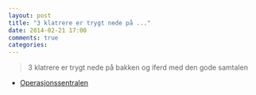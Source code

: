 ```yaml
---
layout: post
title: "3 klatrere er trygt nede på ..."
date: 2014-02-21 17:00
comments: true
categories: 
---
```


> 3 klatrere er trygt nede på bakken og iferd med den gode samtalen
- [Operasjonssentralen](https://twitter.com/oslopolitiops/status/437029054538326016)
